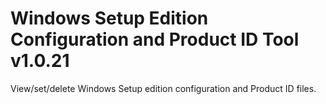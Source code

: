 # Windows Setup Edition Configuration and Product ID Tool v1.0.21
View/set/delete Windows Setup edition configuration and Product ID files.

